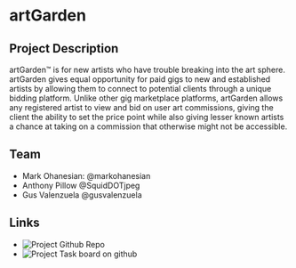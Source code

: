 # artGarden

## Project Description

artGarden™ is for new artists who have trouble breaking into the art sphere. artGarden gives equal opportunity for paid gigs to new and established artists by allowing them to connect to potential clients through a unique bidding platform. Unlike other gig marketplace platforms, artGarden allows any registered artist to view and bid on user art commissions, giving the client the ability to set the price point while also giving lesser known artists a chance at taking on a commission that otherwise might not be accessible.

## Team

- Mark Ohanesian: @markohanesian
- Anthony Pillow @SquidDOTjpeg
- Gus Valenzuela @gusvalenzuela

## Links

- ![Project Github Repo](https://github.com/gusvalenzuela/art-garden-bc)
- ![Project Task board on github](https://github.com/gusvalenzuela/art-garden-bc/projects/)

